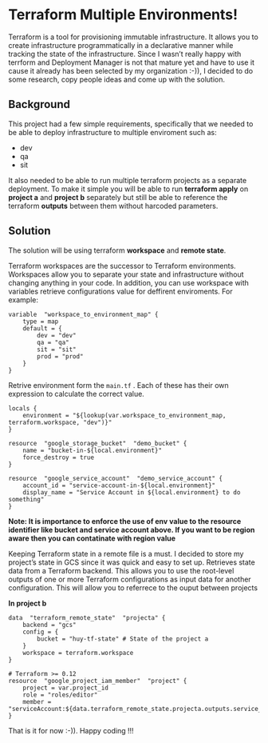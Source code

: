 # Terraform Multiple Environments!

Terraform is a tool for provisioning immutable infrastructure. It allows you to create infrastructure programmatically in a declarative manner while tracking the state of the infrastructure. Since I wasn’t really happy with terrform and Deployment Manager is not that mature yet and have to use it cause it already has been selected by my organization :-)), I decided to do some research, copy people ideas and come up with the solution.


## Background

This project had a few simple requirements, specifically that we needed to be able to deploy infrastructure to multiple enviroment such as: 

 - dev
 - qa
 - sit

It also needed to be able to run multiple terraform projects as a separate deployment. To make it simple you will be able to run  **terraform apply**  on **project a**  and **project b** separately but still be able to reference the terraform **outputs** between them without harcoded parameters.

## Solution

The solution will be using terraform **workspace** and **remote state**. 

Terraform workspaces are the successor to Terraform environments. Workspaces allow you to separate your state and infrastructure without changing anything in your code.  In addition, you can use workspace with variables retrieve configurations value for deffirent enviroments. For example: 

```
variable  "workspace_to_environment_map" {
	type = map
	default = {
		dev = "dev"
		qa = "qa"
		sit = "sit"
		prod = "prod"
	}
}
```
Retrive environment form the `main.tf` . Each of these has their own expression to calculate the correct value.
```
locals {
	environment = "${lookup(var.workspace_to_environment_map, terraform.workspace, "dev")}"
}

resource  "google_storage_bucket"  "demo_bucket" {
	name = "bucket-in-${local.environment}"
	force_destroy = true
}

resource  "google_service_account"  "demo_service_account" {
	account_id = "service-account-in-${local.environment}"
	display_name = "Service Account in ${local.environment} to do something"
}
```
**Note:  It is importance to enforce the use of env value to the resource identifier like bucket and service account above. If you want to be region aware then you can contatinate with region value**

Keeping Terraform state in a remote file is a must. I decided to store my project’s state in GCS since it was quick and easy to set up. Retrieves state data from a Terraform backend. This allows you to use the root-level outputs of one or more Terraform configurations as input data for another configuration. This will allow you to referrece to the ouput between projects

**In project b**

```
data  "terraform_remote_state"  "projecta" {
	backend = "gcs"
	config = {
		bucket = "huy-tf-state" # State of the project a
	}
	workspace = terraform.workspace
}

# Terraform >= 0.12
resource  "google_project_iam_member"  "project" {
	project = var.project_id
	role = "roles/editor"
	member = "serviceAccount:${data.terraform_remote_state.projecta.outputs.service_account_email}"
}
```

That is it for now :-)). Happy coding !!!
